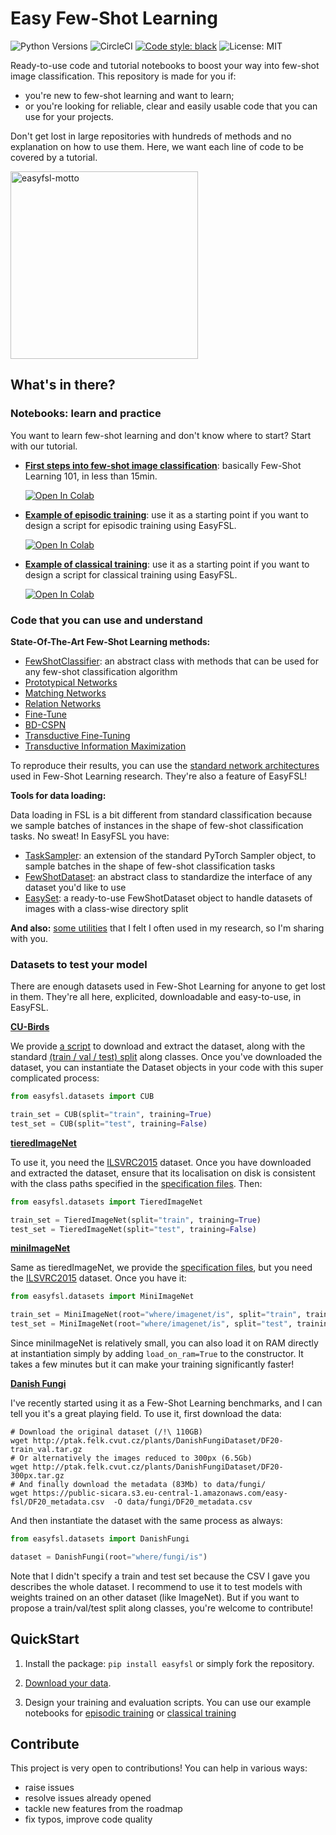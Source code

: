 # Easy Few-Shot Learning
![Python Versions](https://img.shields.io/pypi/pyversions/easyfsl?style=flat)
![CircleCI](https://img.shields.io/circleci/build/github/sicara/easy-few-shot-learning)
[![Code style: black](https://img.shields.io/badge/code%20style-black-000000.svg)](https://github.com/python/black)
![License: MIT](https://img.shields.io/badge/license-MIT-green)

Ready-to-use code and tutorial notebooks to boost your way into few-shot image classification. 
This repository is made for you if:

- you're new to few-shot learning and want to learn;
- or you're looking for reliable, clear and easily usable code that you can use for your projects.

Don't get lost in large repositories with hundreds of methods and no explanation on how to use them. Here, we want each line
of code to be covered by a tutorial.

<img src="https://ebennequin.github.io/resources/images/easyfsl.png" alt="easyfsl-motto" width="300"/>

## What's in there?

### Notebooks: learn and practice
You want to learn few-shot learning and don't know where to start? Start with our tutorial.

- **[First steps into few-shot image classification](notebooks/my_first_few_shot_classifier.ipynb)**: 
basically Few-Shot Learning 101, in less than 15min.

    [![Open In Colab](https://colab.research.google.com/assets/colab-badge.svg)](https://colab.research.google.com/github/sicara/easy-few-shot-learning/blob/master/notebooks/my_first_few_shot_classifier.ipynb)

- **[Example of episodic training](notebooks/episodic_training.ipynb)**: 
use it as a starting point if you want to design a script for episodic training using EasyFSL.

    [![Open In Colab](https://colab.research.google.com/assets/colab-badge.svg)](https://colab.research.google.com/github/sicara/easy-few-shot-learning/blob/master/notebooks/episodic_training.ipynb)

- **[Example of classical training](notebooks/classical_training.ipynb)**: 
use it as a starting point if you want to design a script for classical training using EasyFSL.

    [![Open In Colab](https://colab.research.google.com/assets/colab-badge.svg)](https://colab.research.google.com/github/sicara/easy-few-shot-learning/blob/master/notebooks/classical_training.ipynb)


### Code that you can use and understand

**State-Of-The-Art Few-Shot Learning methods:**

- [FewShotClassifier](easyfsl/methods/few_shot_classifier.py): an abstract class with methods that can be used for 
  any few-shot classification algorithm
- [Prototypical Networks](easyfsl/methods/prototypical_networks.py)
- [Matching Networks](easyfsl/methods/matching_networks.py)
- [Relation Networks](easyfsl/methods/relation_networks.py)
- [Fine-Tune](easyfsl/methods/finetune.py)
- [BD-CSPN](easyfsl/methods/bd_cspn.py)
- [Transductive Fine-Tuning](easyfsl/methods/transductive_finetuning.py)
- [Transductive Information Maximization](easyfsl/methods/tim.py)

To reproduce their results, you can use the [standard network architectures](easyfsl/modules/predesigned_modules.py) 
used in Few-Shot Learning research. They're also a feature of EasyFSL!

**Tools for data loading:**

Data loading in FSL is a bit different from standard classification because we sample batches of
instances in the shape of few-shot classification tasks. No sweat! In EasyFSL you have:

- [TaskSampler](easyfsl/samplers/task_sampler.py): an extension of the standard PyTorch Sampler object, to sample batches in the shape of few-shot classification tasks
- [FewShotDataset](easyfsl/datasets/few_shot_dataset.py): an abstract class to standardize the interface of any dataset you'd like to use
- [EasySet](easyfsl/datasets/easy_set.py): a ready-to-use FewShotDataset object to handle datasets of images with a class-wise directory split

**And also:** [some utilities](easyfsl/utils.py) that I felt I often used in my research, so I'm sharing with you.

### Datasets to test your model

There are enough datasets used in Few-Shot Learning for anyone to get lost in them. They're all here, 
explicited, downloadable and easy-to-use, in EasyFSL. 

**[CU-Birds](http://www.vision.caltech.edu/visipedia/CUB-200.html)**

We provide [a script](scripts/download_CUB.sh) to download and extract the dataset, 
along with the standard [(train / val / test) split](data/CUB) along classes. 
Once you've downloaded the dataset, you can instantiate the Dataset objects in your code
with this super complicated process:

```python
from easyfsl.datasets import CUB

train_set = CUB(split="train", training=True)
test_set = CUB(split="test", training=False)
```

**[tieredImageNet](https://paperswithcode.com/dataset/tieredimagenet)**

To use it, you need the [ILSVRC2015](https://image-net.org/challenges/LSVRC/index.php) dataset. Once you have 
downloaded and extracted the dataset, ensure that its localisation on disk is consistent with the class paths
specified in the [specification files](data/tiered_imagenet). Then:

```python
from easyfsl.datasets import TieredImageNet

train_set = TieredImageNet(split="train", training=True)
test_set = TieredImageNet(split="test", training=False)
```

**[miniImageNet](https://paperswithcode.com/dataset/miniimagenet)**

Same as tieredImageNet, we provide the [specification files](data/mini_imagenet), 
but you need the [ILSVRC2015](https://image-net.org/challenges/LSVRC/index.php) dataset.
Once you have it:

```python
from easyfsl.datasets import MiniImageNet

train_set = MiniImageNet(root="where/imagenet/is", split="train", training=True)
test_set = MiniImageNet(root="where/imagenet/is", split="test", training=False)
```

Since miniImageNet is relatively small, you can also load it on RAM directly at instantiation simply by
adding `load_on_ram=True` to the constructor. 
It takes a few minutes but it can make your training significantly faster!

**[Danish Fungi](https://paperswithcode.com/paper/danish-fungi-2020-not-just-another-image)**

I've recently started using it as a Few-Shot Learning benchmarks, and I can tell you it's a great
playing field. To use it, first download the data:

```shell
# Download the original dataset (/!\ 110GB)
wget http://ptak.felk.cvut.cz/plants/DanishFungiDataset/DF20-train_val.tar.gz
# Or alternatively the images reduced to 300px (6.5Gb)
wget http://ptak.felk.cvut.cz/plants/DanishFungiDataset/DF20-300px.tar.gz
# And finally download the metadata (83Mb) to data/fungi/
wget https://public-sicara.s3.eu-central-1.amazonaws.com/easy-fsl/DF20_metadata.csv  -O data/fungi/DF20_metadata.csv
```

And then instantiate the dataset with the same process as always:

```python
from easyfsl.datasets import DanishFungi

dataset = DanishFungi(root="where/fungi/is")
```

Note that I didn't specify a train and test set because the CSV I gave you describes the whole dataset.
I recommend to use it to test models with weights trained on an other dataset (like ImageNet).
But if you want to propose a train/val/test split along classes, you're welcome to contribute!

## QuickStart


1. Install the package: ```pip install easyfsl``` or simply fork the repository.
   
2. [Download your data](#datasets-to-test-your-model).

3. Design your training and evaluation scripts. You can use our example notebooks for 
[episodic training](notebooks/episodic_training.ipynb) 
or [classical training](notebooks/classical_training.ipynb)

## Contribute
This project is very open to contributions! You can help in various ways:
- raise issues
- resolve issues already opened
- tackle new features from the roadmap
- fix typos, improve code quality



